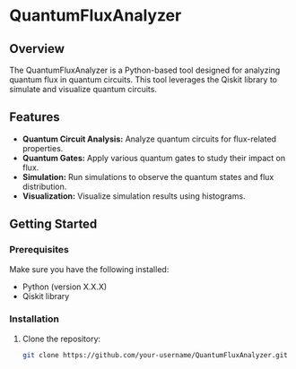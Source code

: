 # QuantumFluxAnalyzer

## Overview

The QuantumFluxAnalyzer is a Python-based tool designed for analyzing quantum flux in quantum circuits. This tool leverages the Qiskit library to simulate and visualize quantum circuits.

## Features

- **Quantum Circuit Analysis:** Analyze quantum circuits for flux-related properties.
- **Quantum Gates:** Apply various quantum gates to study their impact on flux.
- **Simulation:** Run simulations to observe the quantum states and flux distribution.
- **Visualization:** Visualize simulation results using histograms.

## Getting Started

### Prerequisites

Make sure you have the following installed:

- Python (version X.X.X)
- Qiskit library

### Installation

1. Clone the repository:

   ```bash
   git clone https://github.com/your-username/QuantumFluxAnalyzer.git
